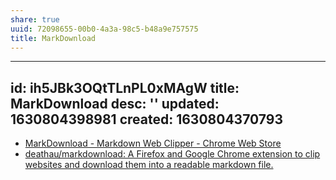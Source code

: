 ```yaml
---
share: true
uuid: 72098655-00b0-4a3a-98c5-b48a9e757575
title: MarkDownload
---
```

---
id: ih5JBk3OQtTLnPL0xMAgW
title: MarkDownload
desc: ''
updated: 1630804398981
created: 1630804370793
---

* [MarkDownload - Markdown Web Clipper - Chrome Web Store](https://chrome.google.com/webstore/detail/markdownload-markdown-web/pcmpcfapbekmbjjkdalcgopdkipoggdi/related)
* [deathau/markdownload: A Firefox and Google Chrome extension to clip websites and download them into a readable markdown file.](https://github.com/deathau/markdownload)
